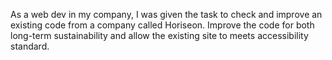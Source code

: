 As a web dev in my company, I was given the task to check and improve an existing code from a company called Horiseon.
Improve the code for both long-term sustainability and allow the existing site to meets accessibility standard.
